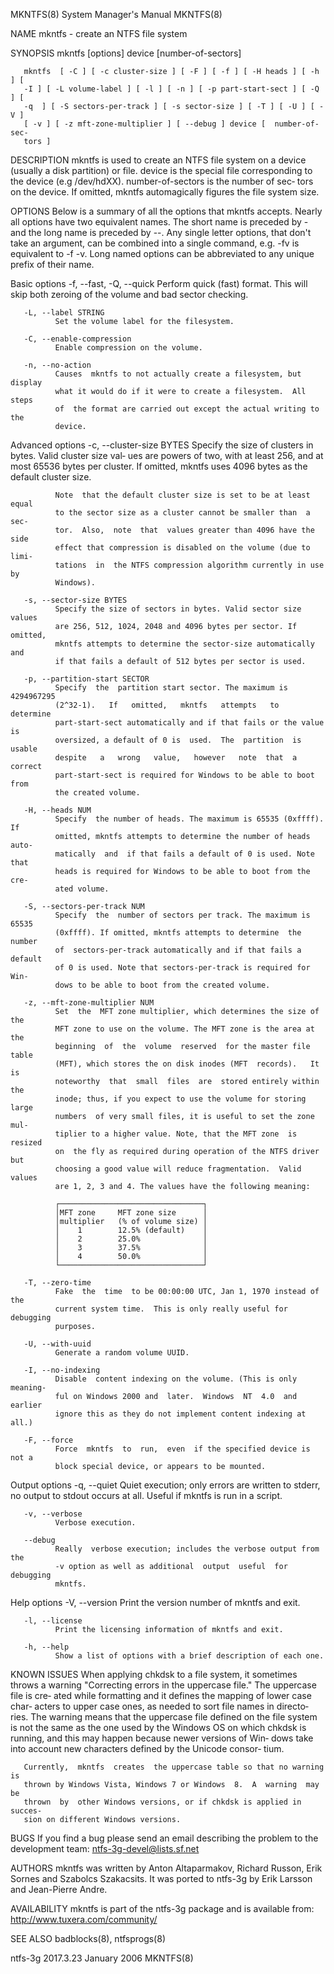 MKNTFS(8)                  System Manager's Manual                  MKNTFS(8)

NAME
       mkntfs - create an NTFS file system

SYNOPSIS
       mkntfs [options] device [number-of-sectors]

       mkntfs  [ -C ] [ -c cluster-size ] [ -F ] [ -f ] [ -H heads ] [ -h ] [
       -I ] [ -L volume-label ] [ -l ] [ -n ] [ -p part-start-sect ] [ -Q ] [
       -q  ] [ -S sectors-per-track ] [ -s sector-size ] [ -T ] [ -U ] [ -V ]
       [ -v ] [ -z mft-zone-multiplier ] [ --debug ] device [  number-of-sec‐
       tors ]

DESCRIPTION
       mkntfs  is  used  to create an NTFS file system on a device (usually a
       disk partition) or file.  device is the special file corresponding  to
       the  device  (e.g /dev/hdXX).  number-of-sectors is the number of sec‐
       tors on the device. If omitted, mkntfs automagically figures the  file
       system size.

OPTIONS
       Below is a summary of all the options that mkntfs accepts.  Nearly all
       options have two equivalent names.  The short name is  preceded  by  -
       and  the long name is preceded by --.  Any single letter options, that
       don't take an argument, can be combined into a  single  command,  e.g.
       -fv  is equivalent to -f -v.  Long named options can be abbreviated to
       any unique prefix of their name.

   Basic options
       -f, --fast, -Q, --quick
              Perform quick (fast) format. This will skip both zeroing of the
              volume and bad sector checking.

       -L, --label STRING
              Set the volume label for the filesystem.

       -C, --enable-compression
              Enable compression on the volume.

       -n, --no-action
              Causes  mkntfs to not actually create a filesystem, but display
              what it would do if it were to create a filesystem.  All  steps
              of  the format are carried out except the actual writing to the
              device.

   Advanced options
       -c, --cluster-size BYTES
              Specify the size of clusters in bytes. Valid cluster size  val‐
              ues  are  powers  of  two, with at least 256, and at most 65536
              bytes per cluster. If omitted, mkntfs uses 4096  bytes  as  the
              default cluster size.

              Note  that the default cluster size is set to be at least equal
              to the sector size as a cluster cannot be smaller than  a  sec‐
              tor.  Also,  note  that  values greater than 4096 have the side
              effect that compression is disabled on the volume (due to limi‐
              tations  in  the NTFS compression algorithm currently in use by
              Windows).

       -s, --sector-size BYTES
              Specify the size of sectors in bytes. Valid sector size  values
              are 256, 512, 1024, 2048 and 4096 bytes per sector. If omitted,
              mkntfs attempts to determine the sector-size automatically  and
              if that fails a default of 512 bytes per sector is used.

       -p, --partition-start SECTOR
              Specify  the  partition start sector. The maximum is 4294967295
              (2^32-1).   If   omitted,   mkntfs   attempts   to    determine
              part-start-sect automatically and if that fails or the value is
              oversized, a default of 0 is  used.  The  partition  is  usable
              despite   a   wrong   value,   however   note  that  a  correct
              part-start-sect is required for Windows to be able to boot from
              the created volume.

       -H, --heads NUM
              Specify  the number of heads. The maximum is 65535 (0xffff). If
              omitted, mkntfs attempts to determine the number of heads auto‐
              matically  and  if that fails a default of 0 is used. Note that
              heads is required for Windows to be able to boot from the  cre‐
              ated volume.

       -S, --sectors-per-track NUM
              Specify  the  number of sectors per track. The maximum is 65535
              (0xffff). If omitted, mkntfs attempts to determine  the  number
              of  sectors-per-track automatically and if that fails a default
              of 0 is used. Note that sectors-per-track is required for  Win‐
              dows to be able to boot from the created volume.

       -z, --mft-zone-multiplier NUM
              Set  the  MFT zone multiplier, which determines the size of the
              MFT zone to use on the volume. The MFT zone is the area at  the
              beginning  of  the  volume  reserved  for the master file table
              (MFT), which stores the on disk inodes (MFT  records).   It  is
              noteworthy  that  small  files  are  stored entirely within the
              inode; thus, if you expect to use the volume for storing  large
              numbers  of very small files, it is useful to set the zone mul‐
              tiplier to a higher value. Note, that the MFT zone  is  resized
              on  the fly as required during operation of the NTFS driver but
              choosing a good value will reduce fragmentation.  Valid  values
              are 1, 2, 3 and 4. The values have the following meaning:

              ┌────────────────────────────────┐
              │MFT zone     MFT zone size      │
              │multiplier   (% of volume size) │
              │    1        12.5% (default)    │
              │    2        25.0%              │
              │    3        37.5%              │
              │    4        50.0%              │
              └────────────────────────────────┘

       -T, --zero-time
              Fake  the  time  to be 00:00:00 UTC, Jan 1, 1970 instead of the
              current system time.  This is only really useful for  debugging
              purposes.

       -U, --with-uuid
              Generate a random volume UUID.

       -I, --no-indexing
              Disable  content indexing on the volume. (This is only meaning‐
              ful on Windows 2000 and  later.  Windows  NT  4.0  and  earlier
              ignore this as they do not implement content indexing at all.)

       -F, --force
              Force  mkntfs  to  run,  even  if the specified device is not a
              block special device, or appears to be mounted.

   Output options
       -q, --quiet
              Quiet execution; only errors are written to stderr,  no  output
              to stdout occurs at all. Useful if mkntfs is run in a script.

       -v, --verbose
              Verbose execution.

       --debug
              Really  verbose execution; includes the verbose output from the
              -v option as well as additional  output  useful  for  debugging
              mkntfs.

   Help options
       -V, --version
              Print the version number of mkntfs and exit.

       -l, --license
              Print the licensing information of mkntfs and exit.

       -h, --help
              Show a list of options with a brief description of each one.

KNOWN ISSUES
       When  applying  chkdsk to a file system, it sometimes throws a warning
       "Correcting errors in the uppercase file." The uppercase file is  cre‐
       ated  while formatting and it defines the mapping of lower case  char‐
       acters to upper case ones, as needed to sort file  names  in  directo‐
       ries.  The  warning  means that the uppercase file defined on the file
       system is not the same as the one used by  the  Windows  OS  on  which
       chkdsk  is running, and this may happen because newer versions of Win‐
       dows take into account new characters defined by the  Unicode  consor‐
       tium.

       Currently,  mkntfs  creates  the uppercase table so that no warning is
       thrown by Windows Vista, Windows 7 or Windows  8.  A  warning  may  be
       thrown  by  other Windows versions, or if chkdsk is applied in succes‐
       sion on different Windows versions.

BUGS
       If you find a bug please send an email describing the problem  to  the
       development team:
       ntfs-3g-devel@lists.sf.net

AUTHORS
       mkntfs  was written by Anton Altaparmakov, Richard Russon, Erik Sornes
       and Szabolcs Szakacsits.  It was ported to ntfs-3g by Erik Larsson and
       Jean-Pierre Andre.

AVAILABILITY
       mkntfs is part of the ntfs-3g package and is available from:
       http://www.tuxera.com/community/

SEE ALSO
       badblocks(8), ntfsprogs(8)

ntfs-3g 2017.3.23                January 2006                       MKNTFS(8)
